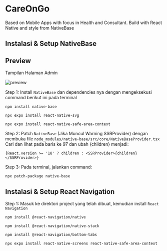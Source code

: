 # CareOnGo
Based on Mobile Apps with focus in Health and Consultant. Build with React Native and style from NativeBase

## Instalasi & Setup NativeBase

## Preview

Tampilan Halaman Admin

![preview](https://github.com/yanuarcy/CareOnGo/blob/7a6139a60c1d9e8cc28e4c47bb7e7b98c2fba1ab/Home-CareOnGo.png)

Step 1:
Install `NativeBase` dan dependencies nya dengan mengeksekusi command berikut ini pada terminal

```
npm install native-base
```

```
npx expo install react-native-svg
```

```
npx expo install react-native-safe-area-context
```

Step 2:
Patch `NativeBase` (Jika Muncul Warning SSRProvider) dengan membuka file `node_modules/native-base/src/core/NativeBaseProvider.tsx` Cari dan lihat pada baris ke 97 dan ubah <SSRProvider>{children}</SSRProvider> menjadi:

```
{React.version >= '18' ? children : <SSRProvider>{children}</SSRProvider>}
```

Step 3:
Pada terminal, jalankan command: 

```
npx patch-package native-base
```

## Instalasi & Setup React Navigation

Step 1:
Masuk ke direktori project yang telah dibuat, kemudian install `React Navigation`

```
npm install @react-navigation/native
```

```
npm install @react-navigation/native-stack

```

```
npm install @react-navigation/bottom-tabs
```

```
npx expo install react-native-screens react-native-safe-area-context
```

